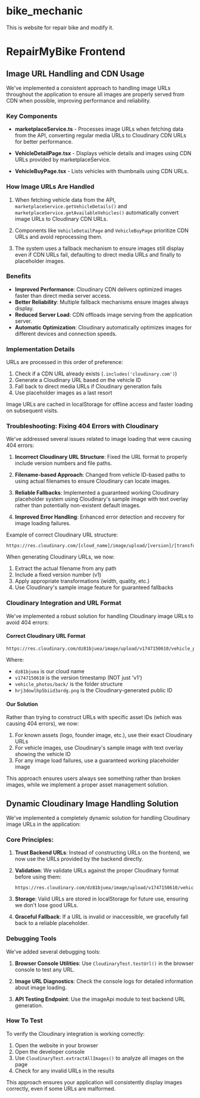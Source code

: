 # bike_mechanic
This is website for repair bike and modify it.

# RepairMyBike Frontend

## Image URL Handling and CDN Usage

We've implemented a consistent approach to handling image URLs throughout the application to ensure all images are properly served from CDN when possible, improving performance and reliability.

### Key Components

- **marketplaceService.ts** - Processes image URLs when fetching data from the API, converting regular media URLs to Cloudinary CDN URLs for better performance.

- **VehicleDetailPage.tsx** - Displays vehicle details and images using CDN URLs provided by marketplaceService.

- **VehicleBuyPage.tsx** - Lists vehicles with thumbnails using CDN URLs.

### How Image URLs Are Handled

1. When fetching vehicle data from the API, `marketplaceService.getVehicleDetails()` and `marketplaceService.getAvailableVehicles()` automatically convert image URLs to Cloudinary CDN URLs.

2. Components like `VehicleDetailPage` and `VehicleBuyPage` prioritize CDN URLs and avoid reprocessing them.

3. The system uses a fallback mechanism to ensure images still display even if CDN URLs fail, defaulting to direct media URLs and finally to placeholder images.

### Benefits

- **Improved Performance**: Cloudinary CDN delivers optimized images faster than direct media server access.
- **Better Reliability**: Multiple fallback mechanisms ensure images always display.
- **Reduced Server Load**: CDN offloads image serving from the application server.
- **Automatic Optimization**: Cloudinary automatically optimizes images for different devices and connection speeds.

### Implementation Details

URLs are processed in this order of preference:

1. Check if a CDN URL already exists (`.includes('cloudinary.com')`)
2. Generate a Cloudinary URL based on the vehicle ID
3. Fall back to direct media URLs if Cloudinary generation fails
4. Use placeholder images as a last resort

Image URLs are cached in localStorage for offline access and faster loading on subsequent visits.

### Troubleshooting: Fixing 404 Errors with Cloudinary

We've addressed several issues related to image loading that were causing 404 errors:

1. **Incorrect Cloudinary URL Structure**: Fixed the URL format to properly include version numbers and file paths.

2. **Filename-based Approach**: Changed from vehicle ID-based paths to using actual filenames to ensure Cloudinary can locate images.

3. **Reliable Fallbacks**: Implemented a guaranteed working Cloudinary placeholder system using Cloudinary's sample image with text overlay rather than potentially non-existent default images.

4. **Improved Error Handling**: Enhanced error detection and recovery for image loading failures.

Example of correct Cloudinary URL structure:
```
https://res.cloudinary.com/[cloud_name]/image/upload/[version]/[transformations]/[folder]/[filename]
```

When generating Cloudinary URLs, we now:
1. Extract the actual filename from any path
2. Include a fixed version number (v1)
3. Apply appropriate transformations (width, quality, etc.)
4. Use Cloudinary's sample image feature for guaranteed fallbacks

### Cloudinary Integration and URL Format

We've implemented a robust solution for handling Cloudinary image URLs to avoid 404 errors:

#### Correct Cloudinary URL Format
```
https://res.cloudinary.com/dz81bjuea/image/upload/v1747150610/vehicle_photos/back/hrj3dowlhp5biid3ardg.png
```

Where:
- `dz81bjuea` is our cloud name
- `v1747150610` is the version timestamp (NOT just 'v1')
- `vehicle_photos/back/` is the folder structure
- `hrj3dowlhp5biid3ardg.png` is the Cloudinary-generated public ID

#### Our Solution
Rather than trying to construct URLs with specific asset IDs (which was causing 404 errors), we now:

1. For known assets (logo, founder image, etc.), use their exact Cloudinary URLs
2. For vehicle images, use Cloudinary's sample image with text overlay showing the vehicle ID
3. For any image load failures, use a guaranteed working placeholder image

This approach ensures users always see something rather than broken images, while we implement a proper asset management solution.

## Dynamic Cloudinary Image Handling Solution

We've implemented a completely dynamic solution for handling Cloudinary image URLs in the application:

### Core Principles:

1. **Trust Backend URLs**: Instead of constructing URLs on the frontend, we now use the URLs provided by the backend directly.

2. **Validation**: We validate URLs against the proper Cloudinary format before using them:
   ```
   https://res.cloudinary.com/dz81bjuea/image/upload/v1747150610/vehicle_photos/back/hrj3dowlhp5biid3ardg.png
   ```

3. **Storage**: Valid URLs are stored in localStorage for future use, ensuring we don't lose good URLs.

4. **Graceful Fallback**: If a URL is invalid or inaccessible, we gracefully fall back to a reliable placeholder.

### Debugging Tools

We've added several debugging tools:

1. **Browser Console Utilities**: Use `CloudinaryTest.testUrl()` in the browser console to test any URL.

2. **Image URL Diagnostics**: Check the console logs for detailed information about image loading.

3. **API Testing Endpoint**: Use the imageApi module to test backend URL generation.

### How To Test

To verify the Cloudinary integration is working correctly:

1. Open the website in your browser
2. Open the developer console
3. Use `CloudinaryTest.extractAllImages()` to analyze all images on the page
4. Check for any invalid URLs in the results

This approach ensures your application will consistently display images correctly, even if some URLs are malformed.
